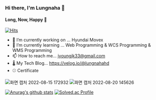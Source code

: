 ### Hi there, I'm Lungnaha 💪  
#### Long, Now, Happy 🐚
[![Hits](https://hits.seeyoufarm.com/api/count/incr/badge.svg?url=https%3A%2F%2Fgithub.com%2Flungnahahd&count_bg=%2379C83D&title_bg=%23555555&icon=&icon_color=%23E7E7E7&title=hits&edge_flat=false)](https://hits.seeyoufarm.com)


- 🔭 I’m currently working on ... Hyundai Movex
- 🌱 I’m currently learning ... Web Programming & WCS Programming & WMS Programming
- 📫 How to reach me... jyoungjk33@gmail.com
- 🌡 My Tech Blog... https://velog.io/@lungnahahd
- ⚾️ Certificate

![화면 캡처 2022-08-15 172932](https://user-images.githubusercontent.com/67555400/185427074-22867ca1-58c2-4e1e-b687-53b0ded575c6.png)
![화면 캡처 2022-08-20 145626](https://user-images.githubusercontent.com/67555400/185731250-feb43597-94d6-4b5e-83c5-834d6ed11687.jpg)

[![Anurag's github stats](https://github-readme-stats.vercel.app/api?username=lungnahahd)](https://github.com/anuraghazra/github-readme-stats)
[![Solved.ac Profile](http://mazassumnida.wtf/api/v2/generate_badge?boj=jyoungjk33)](https://solved.ac/jyoungjk33/)






